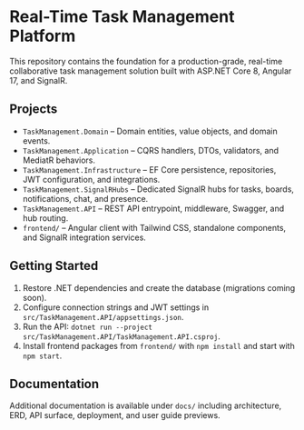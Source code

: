 # Real-Time Task Management Platform

This repository contains the foundation for a production-grade, real-time collaborative task management solution built with ASP.NET Core 8, Angular 17, and SignalR.

## Projects

- `TaskManagement.Domain` – Domain entities, value objects, and domain events.
- `TaskManagement.Application` – CQRS handlers, DTOs, validators, and MediatR behaviors.
- `TaskManagement.Infrastructure` – EF Core persistence, repositories, JWT configuration, and integrations.
- `TaskManagement.SignalRHubs` – Dedicated SignalR hubs for tasks, boards, notifications, chat, and presence.
- `TaskManagement.API` – REST API entrypoint, middleware, Swagger, and hub routing.
- `frontend/` – Angular client with Tailwind CSS, standalone components, and SignalR integration services.

## Getting Started

1. Restore .NET dependencies and create the database (migrations coming soon).
2. Configure connection strings and JWT settings in `src/TaskManagement.API/appsettings.json`.
3. Run the API: `dotnet run --project src/TaskManagement.API/TaskManagement.API.csproj`.
4. Install frontend packages from `frontend/` with `npm install` and start with `npm start`.

## Documentation

Additional documentation is available under `docs/` including architecture, ERD, API surface, deployment, and user guide previews.
